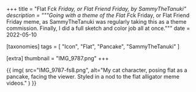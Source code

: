 +++
title = "Flat F*ck Friday, or Flat Friend Friday, by SammyTheTanuki"
description = """Going with a theme of the Flat F*ck Friday, or Flat Friend Friday meme, as SammyTheTanuki was regularly taking this as a theme commission. Finally, I did a full sketch and color job all at once."""
date = 2022-05-10

[taxonomies]
tags = [
    "Icon", "Flat", "Pancake", "SammyTheTanuki"
]

[extra]
thumbnail = "IMG_9787.png"
+++

{{
    img(
        src="IMG_9787-fs8.png",
        alt="My cat character, posing flat as a pancake, facing the viewer. Styled in a nod to the flat alligator meme videos."
    )
}}
